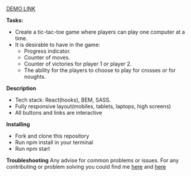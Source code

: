 [DEMO LINK](https://KirillLutsenko.github.io/tic-tac-toe/)

**Tasks:** 

- Create a tic-tac-toe game where players can play one computer at a time.
- It is desirable to have in the game:
  - Progress indicator.
  - Counter of moves.
  - Counter of victories for player 1 or player 2.
  - The ability for the players to choose to play for crosses or for noughts.


**Description**
- Tech stack: React(hooks), BEM, SASS.
- Fully responsive layout(mobiles, tablets, laptops, high screens)
- All buttons and links are interactive

**Installing**
- Fork and clone this repository
- Run npm install in your terminal
- Run npm start

**Troubleshooting**
Any advise for common problems or issues. For any contributing or problem solving you could find me [here](https://www.linkedin.com/in/kirill-lutsenko-1ab7621bb/) and [here](https://join.skype.com/invite/pmxOlX8nMhpq)